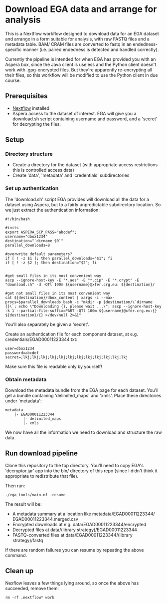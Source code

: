 # Download EGA data and arrange for analysis

This is a Nextflow workflow designed to download data for an EGA dataset and arrange in a form suitable for analysis, with raw FASTQ files and a metadata table. BAM/ CRAM files are converted to fastq in an endedness-specific manner (i.e. paired endedness is detected and handled correctly).

Currently the pipeline is intended for when EGA has provided you with an Aspera box, since the Java client is useless and the Python client doesn't work with .gpg-encrypted files. But they're apparently re-encrypting all their files, so this workflow will be modified to use the Python client in due course.

## Prerequisites

 * [Nextflow](https://www.nextflow.io/) installed
 * Aspera access to the dataset of interest. EGA will give you a download.sh script containing username and password, and a 'secret' for decrypting the files.

## Setup

### Directory structure

 * Create a directory for the dataset (with appropriate access restrictions - this is controlled access data)
 * Create 'data', 'metadata' and 'credentials' subdirectories

### Set up authentication

The 'download.sh' script EGA provides will download all the data for a dataset using Aspera, but to a fairly unpredictable subdirectory location. So we just extract the authentication information:

```
#!/bin/bash

#inits
export ASPERA_SCP_PASS="abcdef";
username="dbox1234"
destination="`dirname $0`"
parallel_downloads=8

#overwrite default parameters?
if [ ! -z $1 ]; then parallel_downloads="$1"; fi
if [ ! -z $2 ]; then destination="$2"; fi


#get small files in its most convenient way
ascp --ignore-host-key -E "*.aes" -E "*.cip" -E "*.crypt" -E "download.sh" -d -QTl 100m ${username}@xfer.crg.eu: ${destination}/

#get not small files in its most convenient way
cat ${destination}/dbox_content | xargs -i --max-procs=$parallel_downloads bash -c "mkdir -p $destination/\`dirname {}\`; echo \"Downloading {}, please wait ...\"; ascp --ignore-host-key -k 1 --partial-file-suffix=PART -QTl 100m ${username}@xfer.crg.eu:{} ${destination}/{} >/dev/null 2>&1"
``` 

You'll also separately be given a 'secret'.

Create an authentication file for each component dataset, at e.g. credentials/EGAD00011223344.txt:

```
user=dbox1234
password=abcdef
secret=;lkj;lkj;lkj;lkj;lkj;lkj;lkj;lkj;lkj;lkj;lkj;lkj
```

Make sure this file is readable only by yourself!

### Obtain metadata

Download the metadata bundle from the EGA page for each dataset. You'll get a bundle containing 'delimited_maps' and 'xmls'. Place these directories under 'metadata':

```
metadata
    |- EGAD00011223344
        |- delimited_maps
        |- xmls
```

We now have all the information we need to download and structure the raw data.

## Run download pipeline

Clone this repository to the top directory. You'll need to copy EGA's 'decryptor.jar' app into the bin/ directory of this repo (since I didn't think it appropriate to redistribute that file).

Then run:

```
./ega_tools/main.nf -resume
```

The result will be:

 * A metadata summary at a location like metadata/EGAD00011223344/ EGAD00011223344.merged.csv
 * Encrypted downloads at e.g. data/EGAD00011223344/encrypted
 * Decrypted files at data/(library strategy)/EGAD00011223344
 * FASTQ-converted files at data/EGAD00011223344/(library strategy)/fastq

If there are random failures you can resume by repeating the above command.


## Clean up

Nexflow leaves a few things lying around, so once the above has succeeded, remove them:

```
rm -rf .nextflow* work
```

